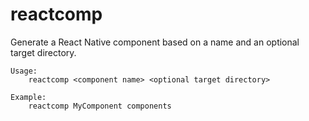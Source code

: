 # reactcomp

Generate a React Native component based on a name and an optional target directory.

```
Usage: 
    reactcomp <component name> <optional target directory>

Example:
    reactcomp MyComponent components
```